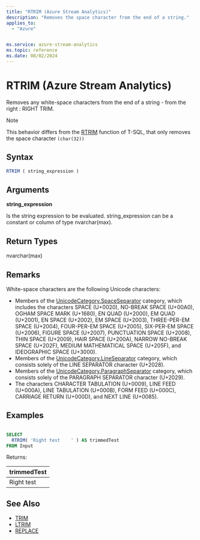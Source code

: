 ```yaml
---
title: "RTRIM (Azure Stream Analytics)"
description: "Removes the space character from the end of a string."
applies_to:
  - "Azure"


ms.service: azure-stream-analytics
ms.topic: reference
ms.date: 08/02/2024
---
```


# RTRIM (Azure Stream Analytics)

Removes any white-space characters from the end of a string - from the right : RIGHT TRIM.

> [!NOTE]
>  This behavior differs from the [RTRIM](/sql/t-sql/functions/rtrim-transact-sql) function of T-SQL, that only removes the space character `(char(32))`

## Syntax

```SQL
RTRIM ( string_expression )
```

## Arguments

**string_expression**

Is the string expression to be evaluated. string_expression can be a constant or column of type nvarchar(max).

## Return Types

nvarchar(max)

## Remarks

White-space characters are the following Unicode characters:

- Members of the [UnicodeCategory.SpaceSeparator](/dotnet/api/system.globalization.unicodecategory#System_Globalization_UnicodeCategory_SpaceSeparator) category, which includes the characters SPACE (U+0020), NO-BREAK SPACE (U+00A0), OGHAM SPACE MARK (U+1680), EN QUAD (U+2000), EM QUAD (U+2001), EN SPACE (U+2002), EM SPACE (U+2003), THREE-PER-EM SPACE (U+2004), FOUR-PER-EM SPACE (U+2005), SIX-PER-EM SPACE (U+2006), FIGURE SPACE (U+2007), PUNCTUATION SPACE (U+2008), THIN SPACE (U+2009), HAIR SPACE (U+200A), NARROW NO-BREAK SPACE (U+202F), MEDIUM MATHEMATICAL SPACE (U+205F), and IDEOGRAPHIC SPACE (U+3000).
- Members of the [UnicodeCategory.LineSeparator](/dotnet/api/system.globalization.unicodecategory#System_Globalization_UnicodeCategory_LineSeparator) category, which consists solely of the LINE SEPARATOR character (U+2028).
- Members of the [UnicodeCategory.ParagraphSeparator](/dotnet/api/system.globalization.unicodecategory#System_Globalization_UnicodeCategory_ParagraphSeparator) category, which consists solely of the PARAGRAPH SEPARATOR character (U+2029).
- The characters CHARACTER TABULATION (U+0009), LINE FEED (U+000A), LINE TABULATION (U+000B), FORM FEED (U+000C), CARRIAGE RETURN (U+000D), and NEXT LINE (U+0085).

## Examples

```SQL

SELECT
  RTRIM( 'Right test    ' ) AS trimmedTest
FROM Input

```

Returns:

|trimmedTest|
|-|
|Right test|

## See Also

- [TRIM](trim-azure-stream-analytics.md)
- [LTRIM](ltrim-azure-stream-analytics.md)
- [REPLACE](replace-azure-stream-analytics.md)
